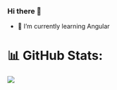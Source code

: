 ### Hi there 👋

<!--
**DanielSchn/DanielSchn** is a ✨ _special_ ✨ repository because its `README.md` (this file) appears on your GitHub profile.

Here are some ideas to get you started:

- 🔭 I’m currently working on ...
- 🌱 I’m currently learning ...
- 👯 I’m looking to collaborate on ...
- 🤔 I’m looking for help with ...
- 💬 Ask me about ...
- 📫 How to reach me: ...
- 😄 Pronouns: ...
- ⚡ Fun fact: ...
-->

- 🌱 I’m currently learning Angular

# 📊 GitHub Stats:
![](https://github-readme-stats.vercel.app/api/top-langs/?username=DanielSchn&theme=dark&hide_border=false&include_all_commits=false&count_private=true&layout=compact)

